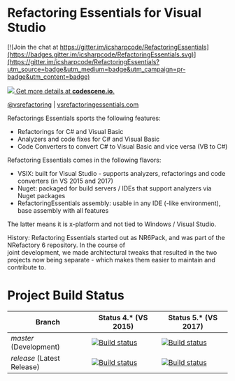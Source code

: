 # Refactoring Essentials for Visual Studio

[![Join the chat at https://gitter.im/icsharpcode/RefactoringEssentials](https://badges.gitter.im/icsharpcode/RefactoringEssentials.svg)](https://gitter.im/icsharpcode/RefactoringEssentials?utm_source=badge&utm_medium=badge&utm_campaign=pr-badge&utm_content=badge)

[![](https://codescene.io/projects/842/status.svg) Get more details at **codescene.io**.](https://codescene.io/projects/842/jobs/latest-successful/results)

[@vsrefactoring](https://twitter.com/vsrefactoring) | [vsrefactoringessentials.com](http://vsrefactoringessentials.com/)

Refactorings Essentials sports the following features:

* Refactorings for C# and Visual Basic
* Analyzers and code fixes for C# and Visual Basic
* Code Converters to convert C# to Visual Basic and vice versa (VB to C#)

Refactoring Essentials comes in the following flavors:

* VSIX: built for Visual Studio - supports analyzers, refactorings and code converters (in VS 2015 and 2017)
* Nuget: packaged for build servers / IDEs that support analyzers via Nuget packages
* RefactoringEssentials assembly: usable in any IDE (-like environment), base assembly with all features

The latter means it is x-platform and not tied to Windows / Visual Studio.

History: Refactoring Essentials started out as NR6Pack, and was part of the NRefactory 6 repository. In the course of  
joint development, we made architectural tweaks that resulted in the two projects now being separate - which
makes them easier to maintain and contribute to.

# Project Build Status

Branch | Status 4.* (VS 2015) | Status 5.* (VS 2017)
--- | --- | ---
*master* (Development) | [![Build status](https://ci.appveyor.com/api/projects/status/5463mskexnsa0176/branch/master?svg=true)](https://ci.appveyor.com/project/icsharpcode/refactoringessentials/branch/master) | [![Build status](https://ci.appveyor.com/api/projects/status/r01wr5xdclj24y20/branch/master?svg=true)](https://ci.appveyor.com/project/icsharpcode/refactoringessentials-wgnsw/branch/master) 
*release* (Latest Release) | [![Build status](https://ci.appveyor.com/api/projects/status/5463mskexnsa0176/branch/release?svg=true)](https://ci.appveyor.com/project/icsharpcode/refactoringessentials/branch/release) | [![Build status](https://ci.appveyor.com/api/projects/status/r01wr5xdclj24y20/branch/release?svg=true)](https://ci.appveyor.com/project/icsharpcode/refactoringessentials-wgnsw/branch/release)
